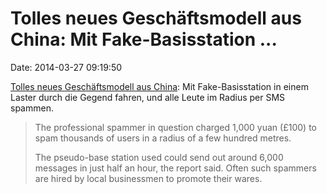 Tolles neues Geschäftsmodell aus China: Mit Fake-Basisstation \...
==================================================================

Date: 2014-03-27 09:19:50

[Tolles neues Geschäftsmodell aus
China](http://www.theregister.co.uk/2014/03/26/spam_text_china_clampdown_police/):
Mit Fake-Basisstation in einem Laster durch die Gegend fahren, und alle
Leute im Radius per SMS spammen.

> The professional spammer in question charged 1,000 yuan (£100) to spam
> thousands of users in a radius of a few hundred metres.
>
> The pseudo-base station used could send out around 6,000 messages in
> just half an hour, the report said. Often such spammers are hired by
> local businessmen to promote their wares.
